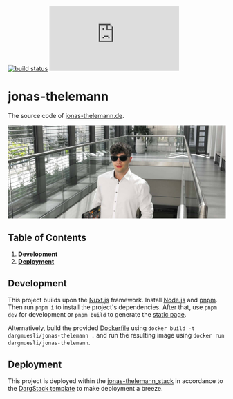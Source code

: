 [![build status](https://github.com/dargmuesli/jonas-thelemann/workflows/CI/badge.svg)](https://github.com/dargmuesli/jonas-thelemann/actions?query=workflow%3A%22CI%22 "build status")
[![website uptime monitoring](https://app.statuscake.com/button/index.php?Track=BkiZnQ1xpj&Days=1000&Design=3)](https://www.statuscake.com "website uptime monitoring")

# jonas-thelemann

The source code of [jonas-thelemann.de](https://jonas-thelemann.de/).

![Welcome](docs/assets/hero.jpg "Jonas Thelemann")

## Table of Contents
1. **[Development](#development)**
1. **[Deployment](#deployment)**

## Development
This project builds upon the [Nuxt.js](https://nuxtjs.org/) framework.
Install [Node.js](https://nodejs.org/) and [pnpm](https://pnpm.io/).
Then run `pnpm i` to install the project's dependencies.
After that, use `pnpm dev` for development or `pnpm build` to generate the [static page](https://nuxtjs.org/blog/going-full-static).

Alternatively, build the provided [Dockerfile](https://www.docker.com/) using `docker build -t dargmuesli/jonas-thelemann .` and run the resulting image using `docker run dargmuesli/jonas-thelemann`.

## Deployment
This project is deployed within the [jonas-thelemann_stack](https://github.com/dargmuesli/jonas-thelemann_stack/) in accordance to the [DargStack template](https://github.com/dargmuesli/dargstack_template/) to make deployment a breeze.
